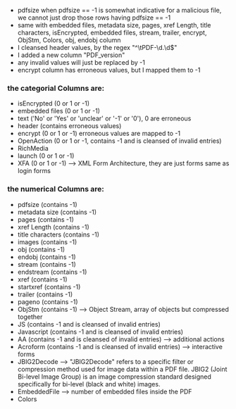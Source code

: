 * pdfsize when pdfsize == -1 is somewhat indicative for a malicious file, we cannot just drop those rows having pdfsize == -1
* same with embedded files, metadata size, pages, xref Length, title characters, isEncrypted, embedded files, stream, trailer, encrypt, ObjStm, Colors,  obj, endobj column
* I cleansed header values, by the regex "^\\tPDF-\d\.\d$"
* I added a new column "PDF_version"
* any invalid values will just be replaced by -1
* encrypt column has erroneous values, but I mapped them to -1




### the categorial Columns are:
* isEncrypted (0 or 1 or -1)
* embedded files (0 or 1 or -1)
* text ('No' or 'Yes' or 'unclear' or '-1' or '0'), 0 are erroneous
* header (contains erroneous values)
* encrypt (0 or 1 or -1) erroneous values are mapped to -1
* OpenAction (0 or 1 or -1, contains -1 and is cleansed of invalid entries)
* RichMedia
* launch (0 or 1 or -1)
* XFA (0 or 1 or -1)            --> XML Form Architecture, they are just forms same as login forms


### the numerical Columns are:
* pdfsize (contains -1)
* metadata size (contains -1)
* pages (contains -1)
* xref Length (contains -1)
* title characters (contains -1)
* images (contains -1)
* obj (contains -1)
* endobj (contains -1)
* stream (contains -1)
* endstream (contains -1)
* xref (contains -1)
* startxref (contains -1)
* trailer (contains -1)
* pageno (contains -1)
* ObjStm (contains -1)                                                --> Object Stream, array of objects but compressed together
* JS (contains -1 and is cleansed of invalid entries)
* Javascript (contains -1 and is cleansed of invalid entries)
* AA (contains -1 and is cleansed of invalid entries)                 --> additional actions
* Acroform (contains -1 and is cleansed of invalid entries)           --> interactive forms
* JBIG2Decode                                                --> "JBIG2Decode" refers to a specific filter or compression method used for image data within a PDF file. JBIG2 (Joint Bi-level Image Group) is an image compression standard designed specifically for bi-level (black and white) images.
* EmbeddedFile                         --> number of embedded files inside the PDF
* Colors